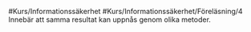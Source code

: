 #Kurs/Informationssäkerhet #Kurs/Informationssäkerhet/Föreläsning/4 
Innebär att samma resultat kan uppnås genom olika metoder.